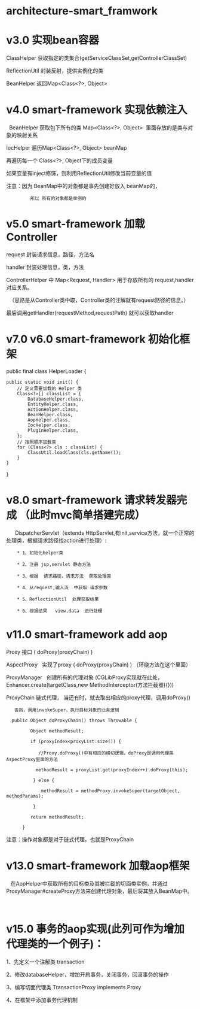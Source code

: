 # architecture-smart_framwork

# v3.0 实现bean容器
   ClassHelper 获取指定的类集合(getServiceClassSet,getControllerClassSet)

   ReflectionUtil 封装反射，提供实例化的类

   BeanHelper 返回Map<Class<?>, Object>

   
# v4.0 smart-framework 实现依赖注入

   BeanHelper 获取包下所有的类  Map<Class<?>, Object>  里面存放的是类与对象的映射关系

   IocHelper 遍历Map<Class<?>, Object> beanMap

   再遍历每一个 Class<?>, Object下的成员变量

   如果变量有inject修饰，则利用ReflectionUtil修改当前变量的值

   注意：因为 BeanMap中的对象都是事先创建好放入 beanMap的，

             所以 所有的对象都是单例的
             
# v5.0 smart-framework 加载 Controller

   request 封装请求信息，路径，方法名

   handler 封装处理信息，类，方法

   ControllerHelper 中 Map<Request, Handler> 用于存放所有的 request,handler对应关系。
   
   （思路是从Controller类中取，Controller类的注解就有request路径的信息。）

   最后调用getHandler(requestMethod,requestPath)  就可以获取handler
   
# v7.0 v6.0 smart-framework 初始化框架

public final class HelperLoader {

    public static void init() {
        // 定义需要加载的 Helper 类
        Class<?>[] classList = {
            DatabaseHelper.class,
            EntityHelper.class,
            ActionHelper.class,
            BeanHelper.class,
            AopHelper.class,
            IocHelper.class,
            PluginHelper.class,
        };
        // 按照顺序加载类
        for (Class<?> cls : classList) {
            ClassUtil.loadClass(cls.getName());
        }
    }
}


# v8.0 smart-framework 请求转发器完成 （此时mvc简单搭建完成）

       DispatcherServlet（extends HttpServlet,有init,service方法，就一个正常的处理类，根据请求路径找action进行处理）:

        * 1、初始化helper类

        * 2、注册 jsp,servlet 静态方法

        * 3、根据  请求路径，请求方法  获取处理类

        * 4、从request,输入流  中获取 请求参数

        * 5、ReflectionUtil  处理获取结果

        * 6、根据结果   view,data  进行处理

# v11.0 smart-framework add aop

Proxy  接口  ( doProxy(proxyChain) )

AspectProxy   实现了proxy ( doProxy(proxyChain) ) （环绕方法在这个里面）

ProxyManager   创建所有的代理对象  (CGLibProxy实现就在此处，Enhancer.create(targetClass,new MethodInterceptor(方法拦截器){}))

ProxyChain  链式代理，
       当还有时，就去取出相应的proxy代理，调用doProxy()
       
       否则，调用invokeSuper，执行目标对象的业务逻辑
       
      public Object doProxyChain() throws Throwable {  
      
             Object methodResult;  
             
             if (proxyIndex<proxyList.size()) {   
               
                //Proxy.doProxy()中有相应的横切逻辑，doProxy是调用代理类AspectProxy里面的方法  
                  
               methodResult = proxyList.get(proxyIndex++).doProxy(this);  
                
              } else {  
              
                 methodResult = methodProxy.invokeSuper(targetObject, methodParams);  
                 
              }  
              
             return methodResult;  
             
          }

                  

 注意：操作对象都是对于链式代理，也就是ProxyChain  
 

# v13.0 smart-framework 加载aop框架
              
    在AopHelper中获取所有的目标类及其被拦截的切面类实例，并通过ProxyManager#createProxy方法来创建代理对象，最后将其放入BeanMap中。  
            
           

# v15.0 事务的aop实现(此列可作为增加代理类的一个例子)：

 1、先定义一个注解类  transaction

 2、修改databaseHelper，增加开启事务，关闭事务，回滚事务的操作

 3、编写切面代理类 TransactionProxy   implements Proxy

 4、在框架中添加事务代理机制

       
